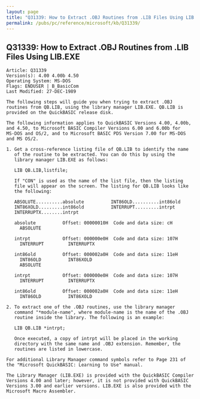 ```yaml
---
layout: page
title: "Q31339: How to Extract .OBJ Routines from .LIB Files Using LIB.EXE"
permalink: /pubs/pc/reference/microsoft/kb/Q31339/
---
```


## Q31339: How to Extract .OBJ Routines from .LIB Files Using LIB.EXE

	Article: Q31339
	Version(s): 4.00 4.00b 4.50
	Operating System: MS-DOS
	Flags: ENDUSER | B_BasicCom
	Last Modified: 27-DEC-1989
	
	The following steps will guide you when trying to extract .OBJ
	routines from QB.LIB, using the library manager LIB.EXE. QB.LIB is
	provided on the QuickBASIC release disk.
	
	The following information applies to QuickBASIC Versions 4.00, 4.00b,
	and 4.50, to Microsoft BASIC Compiler Versions 6.00 and 6.00b for
	MS-DOS and OS/2, and to Microsoft BASIC PDS Version 7.00 for MS-DOS
	and MS OS/2.
	
	1. Get a cross-reference listing file of QB.LIB to identify the name
	   of the routine to be extracted. You can do this by using the
	   library manager LIB.EXE as follows:
	
	   LIB QB.LIB,listfile;
	
	   If "CON" is used as the name of the list file, then the listing
	   file will appear on the screen. The listing for QB.LIB looks like
	   the following:
	
	   ABSOLUTE..........absolute          INT86OLD..........int86old
	   INT86XOLD.........int86old          INTERRUPT.........intrpt
	   INTERRUPTX........intrpt
	
	   absolute          Offset: 00000010H  Code and data size: cH
	     ABSOLUTE
	
	   intrpt            Offset: 000000e0H  Code and data size: 107H
	     INTERRUPT         INTERRUPTX
	
	   int86old          Offset: 000002a0H  Code and data size: 11eH
	     INT86OLD          INT86XOLD
	     ABSOLUTE
	
	   intrpt            Offset: 000000e0H  Code and data size: 107H
	     INTERRUPT         INTERRUPTX
	
	   int86old          Offset: 000002a0H  Code and data size: 11eH
	     INT86OLD          INT86XOLD
	
	2. To extract one of the .OBJ routines, use the library manager
	   command "*module-name", where module-name is the name of the .OBJ
	   routine inside the library. The following is an example:
	
	   LIB QB.LIB *intrpt;
	
	   Once executed, a copy of intrpt will be placed in the working
	   directory with the same name and .OBJ extension. Remember, the
	   routines are listed in lowercase.
	
	For additional Library Manager command symbols refer to Page 231 of
	the "Microsoft QuickBASIC: Learning to Use" manual.
	
	The Library Manager (LIB.EXE) is provided with the QuickBASIC Compiler
	Versions 4.00 and later; however, it is not provided with QuickBASIC
	Versions 3.00 and earlier versions. LIB.EXE is also provided with the
	Microsoft Macro Assembler.

